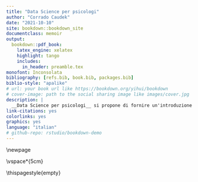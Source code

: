 ```yaml
--- 
title: "Data Science per psicologi"
author: "Corrado Caudek"
date: "2021-10-10"
site: bookdown::bookdown_site
documentclass: memoir
output:
  bookdown::pdf_book:
    latex_engine: xelatex
    highlight: tango
    includes:
      in_header: preamble.tex
monofont: Inconsolata
bibliography: [refs.bib, book.bib, packages.bib]
biblio-style: "apalike"
# url: your book url like https://bookdown.org/yihui/bookdown
# cover-image: path to the social sharing image like images/cover.jpg
description: |
  __Data Science per psicologi__ si propone di fornire un'introduzione all'analisi dei dati psicologici agli studenti del primo anno del Corso di Laurea in Scienze e Tecniche Psicologiche presso l'Università degli Studi di Firenze. Particolare attenzione sarà posta ai seguenti aspetti: l'uso del linguaggio R per lo svolgimento delle analisi statistiche, la rappresentazione grafica dei dati e l'inferenza Bayesiana.
link-citations: yes
colorlinks: yes
graphics: yes
language: "italian"
# github-repo: rstudio/bookdown-demo
---
```



\newpage

\vspace*{5cm}

\thispagestyle{empty}

